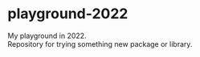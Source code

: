 # playground-2022
My playground in 2022.  
Repository for trying something new package or library.  

